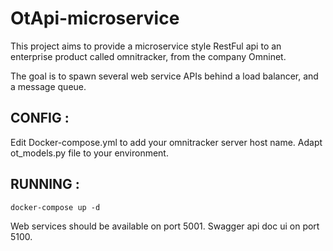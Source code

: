# OtApi-microservice 

This project aims to provide a microservice style RestFul api to an enterprise product called omnitracker, from the company
Omninet.

The goal is to spawn several web service APIs behind a load balancer, and a message queue.

## CONFIG :

Edit Docker-compose.yml to add your omnitracker server host name.
Adapt ot_models.py file to your environment.

## RUNNING :
`docker-compose up -d`
 
 Web services should be available on port 5001.
 Swagger api doc ui on port 5100.
 
 

